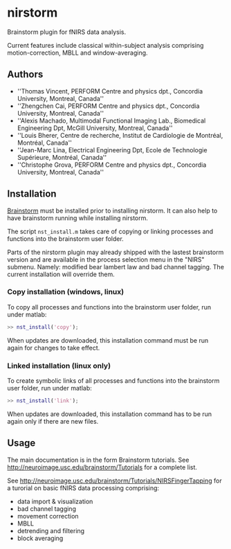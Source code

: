 # nirstorm
Brainstorm plugin for fNIRS data analysis. 

Current features include classical within-subject analysis comprising motion-correction, MBLL and window-averaging.
## Authors

 * ''Thomas Vincent, PERFORM Centre and physics dpt., Concordia University, Montreal, Canada''
 * ''Zhengchen Cai, PERFORM Centre and physics dpt., Concordia University, Montreal, Canada''
 * ''Alexis Machado, Multimodal Functional Imaging Lab., Biomedical Engineering Dpt, McGill University, Montreal, Canada''
 * ''Louis Bherer, Centre de recherche, Institut de Cardiologie de Montréal, Montréal, Canada''
 * ''Jean-Marc Lina, Electrical Engineering Dpt, Ecole de Technologie Supérieure, Montréal, Canada''
 * ''Christophe Grova, PERFORM Centre and physics dpt., Concordia University, Montreal, Canada''

## Installation

[Brainstorm](http://neuroimage.usc.edu/brainstorm/) must be installed prior to installing nirstorm. It can also help to have brainstorm running while installing nirstorm.

The script `nst_install.m` takes care of copying or linking processes and functions into the brainstorm user folder.

Parts of the nirstorm plugin may already shipped with the lastest brainstorm version and are available in the process selection menu in the "NIRS" submenu. Namely: modified bear lambert law and bad channel tagging.
The current installation will override them.

### Copy installation (windows, linux)

To copy all processes and functions into the brainstorm user folder, run under matlab:
```matlab
>> nst_install('copy');
```
When updates are downloaded, this installation command must be run again for changes to take effect.

### Linked installation (linux only)

To create symbolic links of all processes and functions into the brainstorm user folder, run under matlab:
```matlab
>> nst_install('link');
```
When updates are downloaded, this installation command has to be run again only if there are new files.

## Usage

The main documentation is in the form Brainstorm tutorials.
See http://neuroimage.usc.edu/brainstorm/Tutorials for a complete list.

See http://neuroimage.usc.edu/brainstorm/Tutorials/NIRSFingerTapping for a turorial on basic fNIRS data processing comprising:
- data import & visualization
- bad channel tagging
- movement correction
- MBLL 
- detrending and filtering
- block averaging

